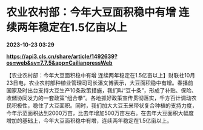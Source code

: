 # 农业农村部：今年大豆面积稳中有增 连续两年稳定在1.5亿亩以上

**2023-10-23 03:29**

**https://api3.cls.cn/share/article/1492639?os=web&sv=7.7.5&app=CailianpressWeb**

【农业农村部：今年大豆面积稳中有增 连续两年稳定在1.5亿亩以上】财联社10月23日电，农业农村部种植业管理司司长潘文博表示，大豆面积稳中有增。春播前国家及时出台支持大豆生产10条政策措施，我们叫“豆十条”，形成了补贴、保险、收储协同发力的一套政策“组合拳”。各地抓好政策宣传贯彻落实，千方百计调动农民积极性，稳住了大豆面积。同时，我们加大大豆玉米带状复合种植的支持力度，今年示范面积达到2000万亩，比去年增加500万亩左右。在去年大豆面积大幅度增加的基础上，今年大豆面积稳中有增，连续两年稳定在1.5亿亩以上。